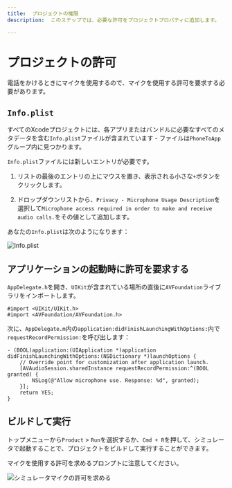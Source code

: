 ```yaml
---
title:  プロジェクトの権限
description:  このステップでは、必要な許可をプロジェクトプロパティに追加します。

---
```


プロジェクトの許可
=========

電話をかけるときにマイクを使用するので、マイクを使用する許可を要求する必要があります。

`Info.plist`
------------

すべてのXcodeプロジェクトには、各アプリまたはバンドルに必要なすべてのメタデータを含む`Info.plist`ファイルが含まれています - ファイルは`PhoneToApp`グループ内に見つかります。

`Info.plist`ファイルには新しいエントリが必要です。

1. リストの最後のエントリの上にマウスを置き、表示される小さな`+`ボタンをクリックします。

2. ドロップダウンリストから、`Privacy - Microphone Usage Description`を選択して`Microphone access required in order to make and receive audio calls.`をその値として追加します。

あなたの`Info.plist`は次のようになります：

![Info.plist](/meta/client-sdk/ios-phone-to-app/info-plist.png)

アプリケーションの起動時に許可を要求する
--------------------

`AppDelegate.h`を開き、`UIKit`が含まれている場所の直後に`AVFoundation`ライブラリをインポートします。

```objective_c
#import <UIKit/UIKit.h>
#import <AVFoundation/AVFoundation.h>
```

次に、`AppDelegate.m`内の`application:didFinishLaunchingWithOptions:`内で`requestRecordPermission:`を呼び出します：

```objective_c
- (BOOL)application:(UIApplication *)application didFinishLaunchingWithOptions:(NSDictionary *)launchOptions {
    // Override point for customization after application launch.
    [AVAudioSession.sharedInstance requestRecordPermission:^(BOOL granted) {
        NSLog(@"Allow microphone use. Response: %d", granted);
    }];
    return YES;
}
```

ビルドして実行
-------

トップメニューから`Product` > `Run`を選択するか、`Cmd + R`を押して、シミュレータで起動することで、プロジェクトをビルドして実行することができます。

マイクを使用する許可を求めるプロンプトに注意してください。

![シミュレータマイクの許可を求める](/meta/client-sdk/ios-phone-to-app/permissions.png)

